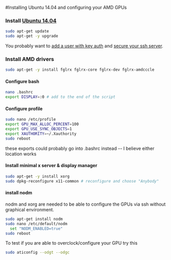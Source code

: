 #Installing Ubuntu 14.04 and configuring your AMD GPUs

### Install [Ubuntu 14.04](http://releases.ubuntu.com/14.04/ubuntu-14.04.4-server-amd64.iso)

```bash
sudo apt-get update
sudo apt-get -y upgrade
```

You probably want to [add a user with key auth](http://dev.baeck.at/devops/2013/07/24/Add-an-ssh-user-with-key-to-an-EC2-instance/) and [secure your ssh server](http://dev.baeck.at/devops/2013/07/24/Secure-your-ssh-server/).

### Install AMD drivers

```bash
sudo apt-get -y install fglrx fglrx-core fglrx-dev fglrx-amdcccle
```
#### Configure bash
```bash
nano .bashrc
export DISPLAY=:0 # add to the end of the script
```

#### Configure profile
```bash
sudo nano /etc/profile
export GPU_MAX_ALLOC_PERCENT=100
export GPU_USE_SYNC_OBJECTS=1
export XAUTHORITY=~/.Xauthority
sudo reboot
```
these exports could probably go into .bashrc instead -- I believe either location works

#### Install minimal x server & display manager
```bash
sudo apt-get -y install xorg
sudo dpkg-reconfigure x11-common # reconfigure and choose "Anybody"
```

#### install nodm
nodm and xorg are needed to be able to configure the GPUs via ssh without graphical environment.
```bash
sudo apt-get install nodm
sudo nano /etc/default/nodm
  set "NODM_ENABLED=true"
sudo reboot
```

To test if you are able to overclock/configure your GPU try this
```bash
sudo aticonfig --odgt --odgc
```

